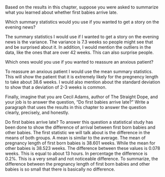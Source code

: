 Based on the results in this chapter, suppose you were asked to summarize what you
learned about whether first babies arrive late.

Which summary statistics would you use if you wanted to get a story on the evening
news? 

The summary statistics I would use if I wanted to get a story on the evening
news is the variance. The variance is 7.3 weeks so people might see that and be surprised about it. 
In addition, I would mention the outliers in the data, like the ones that are over 42 weeks. This 
can also surprise people.  
  


Which ones would you use if you wanted to reassure an anxious patient?

To reassure an anxious patient I would use the mean summary statistics. This will show the patient 
that it is extremely likely for the pregnency length to take about 38.6 weeks. I would also mention about 
the standard deviation to show that a deviation of 2-3 weeks is common.  
  


Finally, imagine that you are Cecil Adams, author of The Straight Dope, and your job is
to answer the question, “Do first babies arrive late?” Write a paragraph that uses the
results in this chapter to answer the question clearly, precisely, and honestly.

Do first babies arrive late? To answer this question a statistical study has been done to show the 
difference of arrival between first born babies and other babies. The first statistic we will talk about 
is the difference in the means of both groups. A mean is similar to the average. The mean of pregnancy 
length of first born babies is 38.601 weeks. While the mean for other babies is 38.523 weeks. The 
difference between these values is 0.078 weeks. This is equal to about 13 hours. In percentage the 
difference is 0.2%. This is a very small and not noticeable difference. To summarize, the difference 
between the pregnancy length of first born babies and other babies is so small that there is basically 
no difference.
